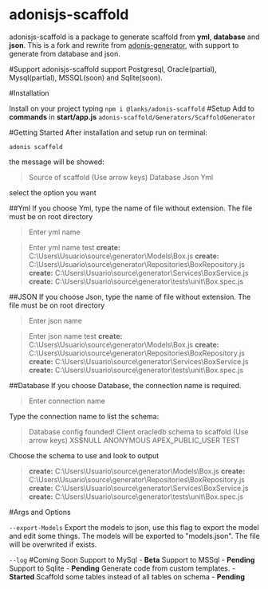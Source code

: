 # adonisjs-scaffold
adonisjs-scaffold is a package to generate scaffold from **yml**, **database** and **json**. This is a fork and rewrite from [adonis-generator](https://github.com/zainul/adonis-generator), with support to generate from database and json.

#Support
adonisjs-scaffold support Postgresql, Oracle(partial), Mysql(partial), MSSQL(soon) and Sqlite(soon).

#Installation


Install on your project typing 
``
npm i @lanks/adonis-scaffold
``
#Setup
Add to **commands** in **start/app.js** 
``
adonis-scaffold/Generators/ScaffoldGenerator
``


#Getting Started
After installation and setup run on terminal:

``
adonis scaffold
``

the message will be showed:
> Source of scaffold (Use arrow keys)
  Database
  Json
  Yml

select the option you want

##Yml
If you choose Yml, type the name of file without extension. The file must be on root directory
> Enter yml name

> Enter yml name test
**create:** C:\Users\Usuario\source\generator\Models\Box.js
**create:** C:\Users\Usuario\source\generator\Repositories\BoxRepository.js
**create:** C:\Users\Usuario\source\generator\Services\BoxService.js
**create:** C:\Users\Usuario\source\generator\tests\unit\Box.spec.js

##JSON
If you choose Json, type the name of file without extension. The file must be on root directory
> Enter json name

> Enter json name test
**create:** C:\Users\Usuario\source\generator\Models\Box.js
**create:** C:\Users\Usuario\source\generator\Repositories\BoxRepository.js
**create:** C:\Users\Usuario\source\generator\Services\BoxService.js
**create:** C:\Users\Usuario\source\generator\tests\unit\Box.spec.js

##Database
If you choose Database, the connection name is required.
> Enter connection name 

Type the connection name to list the schema:
>Database config founded! Client oracledb
 schema to scaffold (Use arrow keys)
  XS$NULL
  ANONYMOUS
  APEX_PUBLIC_USER
  TEST

Choose the schema to use and look to output
>**create:** C:\Users\Usuario\source\generator\Models\Box.js
**create:** C:\Users\Usuario\source\generator\Repositories\BoxRepository.js
**create:** C:\Users\Usuario\source\generator\Services\BoxService.js
**create:** C:\Users\Usuario\source\generator\tests\unit\Box.spec.js

#Args and Options

``
--export-Models
``
Export the models to json, use this flag to export the model and edit some things. The models will be exported to "models.json". The file will be overwrited if exists.

``
--log
``
#Coming Soon
  Support to MySql - **Beta**
  Support to MSSql - **Pending**
  Support to Sqlite - **Pending**
  Generate code from custom templates. - **Started**
  Scaffold some tables instead of all tables on schema - **Pending**
